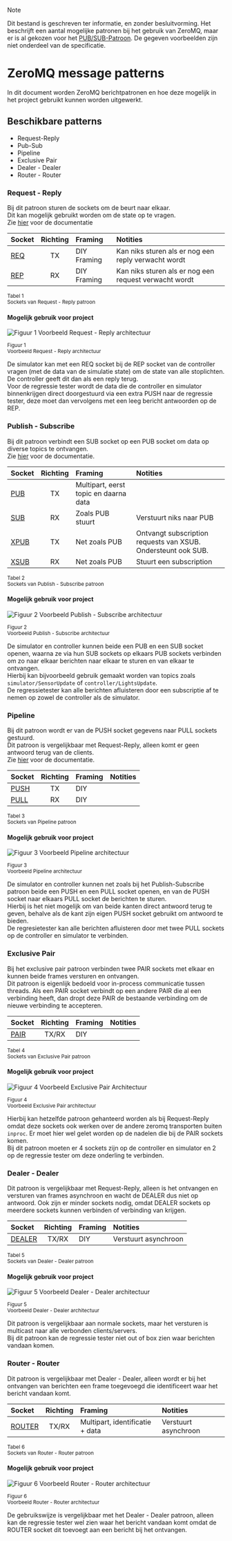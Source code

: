 > [!Note]
> Dit bestand is geschreven ter informatie, en zonder besluitvorming.
> Het beschrijft een aantal mogelijke patronen bij het gebruik van ZeroMQ, maar er is al gekozen voor het [PUB/SUB-Patroon](#publish---subscribe).
> De gegeven voorbeelden zijn niet onderdeel van de specificatie.

# ZeroMQ message patterns
In dit document worden ZeroMQ berichtpatronen en hoe deze mogelijk in het project gebruikt kunnen worden uitgewerkt.
## Beschikbare patterns
 
- Request-Reply
- Pub-Sub
- Pipeline
- Exclusive Pair
- Dealer - Dealer
- Router - Router

### Request - Reply

Bij dit patroon sturen de sockets om de beurt naar elkaar.<br>Dit kan mogelijk gebruikt worden om de state op te vragen.<br>Zie [hier](https://zeromq.org/socket-api/?language=c&library=libzmq#request-reply-pattern) voor de documentatie

| Socket                                                                     | Richting | Framing     | Notities                                              |
|:---------------------------------------------------------------------------|:--------:|:------------|:------------------------------------------------------|
| [REQ](https://zeromq.org/socket-api/?language=c&library=libzmq#req-socket) |    TX    | DIY Framing | Kan niks sturen als er nog een reply verwacht wordt   |
| [REP](https://zeromq.org/socket-api/?language=c&library=libzmq#rep-socket) |    RX    | DIY Framing | Kan niks sturen als er nog een request verwacht wordt |

<sub>Tabel 1 <br> Sockets van Request - Reply patroon</sub>

#### Mogelijk gebruik voor project

![Figuur 1 Voorbeeld Request - Reply architectuur](../assets/zeromq/req-rep.png)

<sub>Figuur 1<br>Voorbeeld Request - Reply architectuur</sub>

De simulator kan met een REQ socket bij de REP socket van de controller vragen (met de data van de simulatie state) om de state van alle stoplichten. De controller geeft dit dan als een reply terug.<br>
Voor de regressie tester wordt de data die de controller en simulator binnenkrijgen direct doorgestuurd via een extra PUSH naar de regressie tester, deze moet dan vervolgens met een leeg bericht antwoorden op de REP.

### Publish - Subscribe

Bij dit patroon verbindt een SUB socket op een PUB socket om data op diverse topics te ontvangen.<br>Zie [hier](https://zeromq.org/socket-api/#publish-subscribe-pattern) voor de documentatie.

| Socket                                             | Richting | Framing                               | Notities                                                      |
|:---------------------------------------------------|:--------:|:--------------------------------------|:--------------------------------------------------------------|
| [PUB](https://zeromq.org/socket-api/#pub-socket)   |    TX    | Multipart, eerst topic en daarna data |                                                               |
| [SUB](https://zeromq.org/socket-api/#sub-socket)   |    RX    | Zoals PUB stuurt                      | Verstuurt niks naar PUB                                       |
| [XPUB](https://zeromq.org/socket-api/#xpub-socket) |    TX    | Net zoals PUB                         | Ontvangt subscription requests van XSUB. Ondersteunt ook SUB. |
| [XSUB](https://zeromq.org/socket-api/#xsub-socket) |    RX    | Net zoals PUB                         | Stuurt een subscription                                       |

<sub>Tabel 2<br>Sockets van Publish - Subscribe patroon</sub>


#### Mogelijk gebruik voor project

![Figuur 2 Voorbeeld Publish - Subscribe architectuur](../assets/zeromq/pub-sub.png)

<sub>Figuur 2<br>Voorbeeld Publish - Subscribe architectuur</sub>

De simulator en controller kunnen beide een PUB en een SUB socket openen, waarna ze via hun SUB sockets op elkaars PUB sockets verbinden om zo naar elkaar berichten naar elkaar te sturen en van elkaar te ontvangen.<br>
Hierbij kan bijvoorbeeld gebruik gemaakt worden van topics zoals `simulator/SensorUpdate` of `controller/LightsUpdate`.<br>
De regressietester kan alle berichten afluisteren door een subscriptie af te nemen op zowel de controller als de simulator.

### Pipeline

Bij dit patroon wordt er van de PUSH socket gegevens naar PULL sockets gestuurd.<br>Dit patroon is vergelijkbaar met Request-Reply, alleen komt er geen antwoord terug van de clients.<br>Zie [hier](https://zeromq.org/socket-api/#pipeline-pattern) voor de documentatie.

| Socket                                             | Richting | Framing | Notities |
|:---------------------------------------------------|:--------:|:--------|:---------|
| [PUSH](https://zeromq.org/socket-api/#push-socket) |    TX    | DIY     |          |
| [PULL](https://zeromq.org/socket-api/#pull-socket) |    RX    | DIY     |          |

<sub>Tabel 3<br>Sockets van Pipeline patroon</sub>

#### Mogelijk gebruik voor project

![Figuur 3 Voorbeeld Pipeline architectuur](../assets/zeromq/pipeline.png)

<sub>Figuur 3<br>Voorbeeld Pipeline architectuur</sub>

De simulator en controller kunnen net zoals bij het Publish-Subscribe patroon beide een PUSH en een PULL socket openen, en van de PUSH socket naar elkaars PULL socket de berichten te sturen.<br>
Hierbij is het niet mogelijk om van beide kanten direct antwoord terug te geven, behalve als de kant zijn eigen PUSH socket gebruikt om antwoord te bieden.<br>
De regresietester kan alle berichten afluisteren door met twee PULL sockets op de controller en simulator te verbinden.

### Exclusive Pair

Bij het exclusive pair patroon verbinden twee PAIR sockets met elkaar en kunnen beide frames versturen en ontvangen.<br>
Dit patroon is eigenlijk bedoeld voor in-process communicatie tussen threads. Als een PAIR socket verbindt op een andere PAIR die al een verbinding heeft, dan dropt deze PAIR de bestaande verbinding om de nieuwe verbinding te accepteren.

| Socket                                             | Richting | Framing | Notities |
|:---------------------------------------------------|:--------:|:--------|:---------|
| [PAIR](https://zeromq.org/socket-api/#pair-socket) |  TX/RX   | DIY     |          |

<sub>Tabel 4<br>Sockets van Exclusive Pair patroon</sub>

#### Mogelijk gebruik voor project

![Figuur 4 Voorbeeld Exclusive Pair Architectuur](../assets/zeromq/exclusive-pair.png)

<sub>Figuur 4<br>Voorbeeld Exclusive Pair architectuur</sub>

Hierbij kan hetzelfde patroon gehanteerd worden als bij Request-Reply omdat deze sockets ook werken over de andere zeromq transporten buiten `inproc`. Er moet hier wel gelet worden op de nadelen die bij de PAIR sockets komen.<br>
Bij dit patroon moeten er 4 sockets zijn op de controller en simulator en 2 op de regressie tester om deze onderling te verbinden. 

### Dealer - Dealer

Dit patroon is vergelijkbaar met Request-Reply, alleen is het ontvangen en versturen van frames asynchroon en wacht de DEALER dus niet op antwoord. Ook zijn er minder sockets nodig, omdat DEALER sockets op meerdere sockets kunnen verbinden of verbinding van krijgen.

| Socket                                                 | Richting | Framing | Notities             |
|:-------------------------------------------------------|:--------:|:--------|:---------------------|
| [DEALER](https://zeromq.org/socket-api/#dealer-socket) |  TX/RX   | DIY     | Verstuurt asynchroon |

<sub>Tabel 5<br>Sockets van Dealer - Dealer patroon</sub>

#### Mogelijk gebruik voor project

![Figuur 5 Voorbeeld Dealer - Dealer architectuur](../assets/zeromq/dealer-dealer.png)

<sub>Figuur 5<br>Voorbeeld Dealer - Dealer architectuur</sub>

Dit patroon is vergelijkbaar aan normale sockets, maar het versturen is multicast naar alle verbonden clients/servers.<br>
Bij dit patroon kan de regressie tester niet out of box zien waar berichten vandaan komen.

### Router - Router

Dit patroon is vergelijkbaar met Dealer - Dealer, alleen wordt er bij het ontvangen van berichten een frame toegevoegd die identificeert waar het bericht vandaan komt.

| Socket                                                 | Richting | Framing                         | Notities             |
|:-------------------------------------------------------|:--------:|:--------------------------------|:---------------------|
| [ROUTER](https://zeromq.org/socket-api/#router-socket) |  TX/RX   | Multipart, identificatie + data | Verstuurt asynchroon |

<sub>Tabel 6<br>Sockets van Router - Router patroon</sub>

#### Mogelijk gebruik voor project

![Figuur 6 Voorbeeld Router - Router architectuur](../assets/zeromq/router-router.png)

<sub>Figuur 6<br>Voorbeeld Router - Router architectuur</sub>

De gebruikswijze is vergelijkbaar met het Dealer - Dealer patroon, alleen kan de regressie tester wel zien waar het bericht vandaan komt omdat de ROUTER socket dit toevoegt aan een bericht bij het ontvangen. 